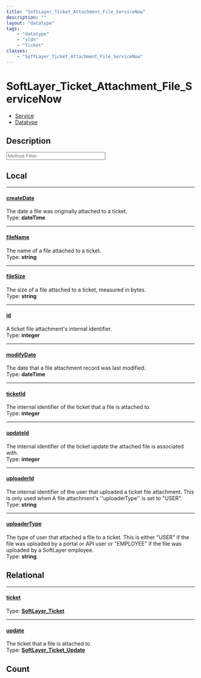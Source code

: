 ```yaml
---
title: "SoftLayer_Ticket_Attachment_File_ServiceNow"
description: ""
layout: "datatype"
tags:
    - "datatype"
    - "sldn"
    - "Ticket"
classes:
    - "SoftLayer_Ticket_Attachment_File_ServiceNow"
---
```


# SoftLayer_Ticket_Attachment_File_ServiceNow
<div id='service-datatype'>
    <ul id='sldn-reference-tabs'>
    <li id='service'> <a href='/reference/services/SoftLayer_Ticket_Attachment_File_ServiceNow' >Service</a></li>    <li id='datatype'> <a href='/reference/datatypes/SoftLayer_Ticket_Attachment_File_ServiceNow' >Datatype</a></li>
    </ul>
</div>

## Description 






<!-- Service Filer BEGIN -->
<div class="view-filters">
        <div class="clearfix">
            <div class="search-input-box">
                <input placeholder="Method Filter" onkeyup="titleSearch(inputId='prop-input', divId='properties', elementClass='prop-row')" 
                    type="text" id="prop-input" value="" size="30" maxlength="128" class="form-text">
            </div>
        </div>
</div>
<!-- Service Filer END -->

<div id="properties" class="content">
<div id="localProperties" class="prop-content" >

## Local
-----
[createDate]: #createdate
#### [createDate]
The date a file was originally attached to a ticket.  
<span class="type-label">Type: </span>**dateTime**

-----
[fileName]: #filename
#### [fileName]
The name of a file attached to a ticket.  
<span class="type-label">Type: </span>**string**

-----
[fileSize]: #filesize
#### [fileSize]
The size of a file attached to a ticket, measured in bytes.  
<span class="type-label">Type: </span>**string**

-----
[id]: #id
#### [id]
A ticket file attachment's internal identifier.  
<span class="type-label">Type: </span>**integer**

-----
[modifyDate]: #modifydate
#### [modifyDate]
The date that a file attachment record was last modified.  
<span class="type-label">Type: </span>**dateTime**

-----
[ticketId]: #ticketid
#### [ticketId]
The internal identifier of the ticket that a file is attached to.  
<span class="type-label">Type: </span>**integer**

-----
[updateId]: #updateid
#### [updateId]
The internal identifier of the ticket update the attached file is associated with.   
<span class="type-label">Type: </span>**integer**

-----
[uploaderId]: #uploaderid
#### [uploaderId]
The internal identifier of the user that uploaded a ticket file attachment. This is only used when A file attachment's ''uploaderType'' is set to "USER".   
<span class="type-label">Type: </span>**string**

-----
[uploaderType]: #uploadertype
#### [uploaderType]
The type of user that attached a file to a ticket. This is either "USER" if the file was uploaded by a portal or API user or "EMPLOYEE" if the file was uploaded by a SoftLayer employee.   
<span class="type-label">Type: </span>**string**

</div>
<!-- LOCAL PROPERTY END -->

<div id="relationalProperties"  class="prop-content" >

## Relational
-----
[ticket]: #ticket
#### [ticket]
  
<span class="type-label">Type: </span>**<a href='/reference/datatypes/SoftLayer_Ticket'>SoftLayer_Ticket </a>**

-----
[update]: #update
#### [update]
The ticket that a file is attached to.  
<span class="type-label">Type: </span>**<a href='/reference/datatypes/SoftLayer_Ticket_Update'>SoftLayer_Ticket_Update </a>**


## Count
</div>


